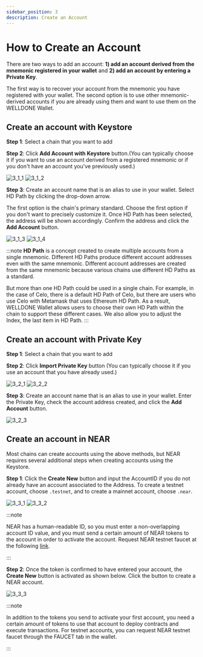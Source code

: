 ```yaml
---
sidebar_position: 3
description: Create an Account
---
```


# How to Create an Account

There are two ways to add an account: **1) add an account derived from the mnemonic registered in your wallet** and **2) add an account by entering a Private Key**.

The first way is to recover your account from the mnemonic you have registered with your wallet. The second option is to use other mnemonic-derived accounts if you are already using them and want to use them on the WELLDONE Wallet.

## Create an account with Keystore

**Step 1**: Select a chain that you want to add

**Step 2**: Click **Add Account with Keystore** button.(You can typically choose it if you want to use an account derived from a registered mnemonic or if you don't have an account you've previously used.)

![3_1_1](./img/3_1_1.png?raw=true '3_1_1')
![3_1_2](./img/3_1_2.png?raw=true '3_1_2')

**Step 3**: Create an account name that is an alias to use in your wallet. Select HD Path by clicking the drop-down arrow.

The first option is the chain's primary standard. Choose the first option if you don't want to precisely customize it. Once HD Path has been selected, the address will be shown accordingly. Confirm the address and click the **Add Account** button.

![3_1_3](./img/3_1_3.png?raw=true '3_1_3')
![3_1_4](./img/3_1_45.png?raw=true '3_1_4')

:::note
**HD Path** is a concept created to create multiple accounts from a single mnemonic. Different HD Paths produce different account addresses even with the same mnemonic. Different account addresses are created from the same mnemonic because various chains use different HD Paths as a standard.

But more than one HD Path could be used in a single chain. For example, in the case of Celo, there is a default HD Path of Celo, but there are users who use Celo with Metamask that uses Ethereum HD Path. As a result, WELLDONE Wallet allows users to choose their own HD Path within the chain to support these different cases. We also allow you to adjust the Index, the last item in HD Path.
:::

## Create an account with Private Key

**Step 1**: Select a chain that you want to add

**Step 2**: Click **Import Private Key** button (You can typically choose it if you use an account that you have already used.)

![3_2_1](./img/3_2_1.png?raw=true '3_2_1')
![3_2_2](./img/3_2_25.png?raw=true '3_2_2')

**Step 3**: Create an account name that is an alias to use in your wallet. Enter the Private Key, check the account address created, and click the **Add Account** button.

![3_2_3](./img/3_2_3.png?raw=true '3_2_3')

## Create an account in NEAR

Most chains can create accounts using the above methods, but NEAR requires several additional steps when creating accounts using the Keystore.

**Step 1**: Click the **Create New** button and input the AccountID if you do not already have an account associated to the Address. To create a testnet account, choose `.testnet`, and to create a mainnet account, choose `.near`.

![3_3_1](./img/3_3_1.png?raw=true '3_3_1')
![3_3_2](./img/3_3_2.png?raw=true '3_3_2')

:::note

NEAR has a human-readable ID, so you must enter a non-overlapping account ID value, and you must send a certain amount of NEAR tokens to the account in order to activate the account. Request NEAR testnet faucet at the following [link](https://near-faucet.io/).

:::

**Step 2**: Once the token is confirmed to have entered your account, the **Create New** button is activated as shown below. Click the button to create a NEAR account.

![3_3_3](./img/3_3_3.png?raw=true '3_3_3')

:::note

In addition to the tokens you send to activate your first account, you need a certain amount of tokens to use that account to deploy contracts and execute transactions. For testnet accounts, you can request NEAR testnet faucet through the FAUCET tab in the wallet.

:::

